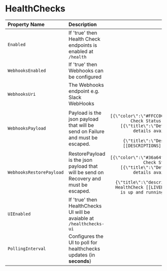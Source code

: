 # HealthChecks



| Property Name | Description | Default |
| :--- | :--- | ---: |
| `Enabled` | If 'true' then Health Check endpoints is enabled at `/health` | `false` |
| `WebhooksEnabled` | If 'true' then Webhooks can be configured | `false` |
| `WebhooksUri` | The Webhooks endpoint e.g. Slack WebHooks | `null` |
| `WebhooksPayload` | Payload is the json payload that will be send on Failure and must be escaped. | `{\"attachments\":[{\"color\":\"#FFCC00\",\"pretext\":\"Health Check Status :warning:\",\"fields\":[{\"title\":\"Details\",\"value\":\"More details available at /healthchecks-ui\",\"short\":false},{\"title\":\"Description\",\"value\":\"[[DESCRIPTIONS]]\",\"short\":false}]}]}` |
| `WebhooksRestorePayload` | RestorePayload is the json payload that will be send on Recovery and must be escaped. | `{\"attachments\":[{\"color\":\"#36a64f\",\"pretext\":\"Health Check Status :+1:\",\"fields\":[{\"title\":\"Details\",\"value\":\"More details available at /healthchecks-ui\",\"short\":false},{\"title\":\"description\",\"value\":\"The HealthCheck [[LIVENESS]] is recovered. All is up and running\",\"short\":false}]}]}` |
| `UIEnabled` | If 'true' then HealthChecks UI will be avaiable at `/healthchecks-ui` | `false` |
| `PollingInterval` | Configures the UI to poll for healthchecks updates \(in **seconds**\) | `5` |

